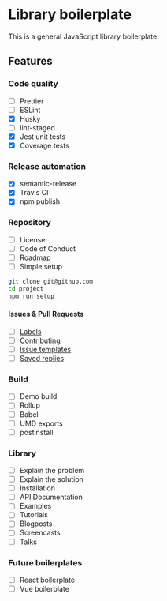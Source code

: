 # Library boilerplate

This is a general JavaScript library boilerplate.

## Features

### Code quality

- [ ] Prettier
- [ ] ESLint
- [x] Husky
- [ ] lint-staged
- [x] Jest unit tests
- [x] Coverage tests

### Release automation

- [x] semantic-release
- [x] Travis CI
- [x] npm publish

### Repository

- [ ] License
- [ ] Code of Conduct
- [ ] Roadmap
- [ ] Simple setup

```sh
git clone git@github.com
cd project
npm run setup
```

#### Issues & Pull Requests

- [ ] [Labels](https://help.github.com/en/github/managing-your-work-on-github/creating-a-label)
- [ ] [Contributing](https://help.github.com/en/github/building-a-strong-community/setting-guidelines-for-repository-contributors)
- [ ] [Issue templates](https://help.github.com/en/github/building-a-strong-community/about-issue-and-pull-request-templates#issue-templates)
- [ ] [Saved replies](https://help.github.com/en/github/writing-on-github/working-with-saved-replies)

### Build

- [ ] Demo build
- [ ] Rollup
- [ ] Babel
- [ ] UMD exports
- [ ] postinstall

### Library

- [ ] Explain the problem
- [ ] Explain the solution
- [ ] Installation
- [ ] API Documentation
- [ ] Examples
- [ ] Tutorials
- [ ] Blogposts
- [ ] Screencasts
- [ ] Talks

### Future boilerplates

- [ ] React boilerplate
- [ ] Vue boilerplate
